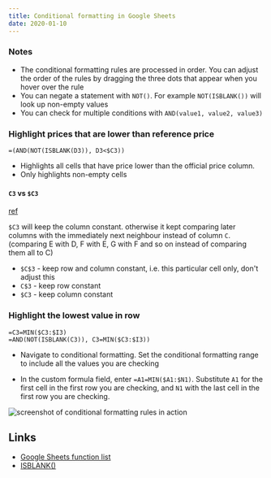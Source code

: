 ```yaml
---
title: Conditional formatting in Google Sheets
date: 2020-01-10
---
```


### Notes

- The conditional formatting rules are processed in order. You can adjust the order of the rules by dragging the three dots that appear when you hover over the rule
- You can negate a statement with `NOT()`. For example `NOT(ISBLANK())` will look up non-empty values
- You can check for multiple conditions with `AND(value1, value2, value3)`

### Highlight prices that are lower than reference price

```
=(AND(NOT(ISBLANK(D3)), D3<$C3))
```

- Highlights all cells that have price lower than the official price column.
- Only highlights non-empty cells

#### `C3` vs `$C3`

[ref](https://support.google.com/docs/thread/5592506?hl=en&msgid=5593381)

`$C3` will keep the column constant. otherwise it kept comparing later columns with the immediately next neighbour instead of column `C`. (comparing E with D, F with E, G with F and so on instead of comparing them all to C)

- `$C$3` - keep row and column constant, i.e. this particular cell only, don't adjust this
- `C$3` - keep row constant
- `$C3` - keep column constant

### Highlight the lowest value in row

```
=C3=MIN($C3:$I3)
=AND(NOT(ISBLANK(C3)), C3=MIN($C3:$I3))
```

- Navigate to conditional formatting. Set the conditional formatting range to include all the values you are checking

- In the custom formula field, enter `=A1=MIN($A1:$N1)`. Substitute `A1` for the first cell in the first row you are checking, and `N1` with the last cell in the first row you are checking.

![screenshot of conditional formatting rules in action](/posts/google_sheets_conditional_formatting.png)

## Links

- [Google Sheets function list](https://support.google.com/docs/table/25273?hl=en&ref_topic=3105625)
- [ISBLANK()](https://support.google.com/docs/answer/3093290?hl=en&ref_topic=3105471#)
